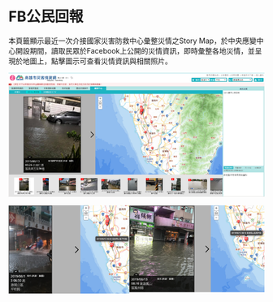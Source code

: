 # FB公民回報

本頁籤顯示最近一次介接國家災害防救中心彙整災情之Story Map，於中央應變中心開設期間，讀取民眾於Facebook上公開的災情資訊，即時彙整各地災情，並呈現於地圖上，點擊圖示可查看災情資訊與相關照片。

![1568260655746](../assets/1568260655746.png)

![1568260674330](../assets/1568260674330.png)